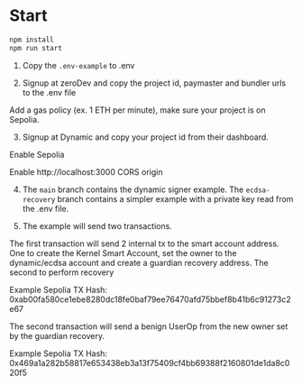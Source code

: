 # Start

```javascript
npm install
npm run start
```

1. Copy the `.env-example` to .env

2. Signup at zeroDev and copy the project id, paymaster and bundler urls to the .env file

Add a gas policy (ex. 1 ETH per minute), make sure your project is on Sepolia.

3. Signup at Dynamic and copy your project id from their dashboard.

Enable Sepolia

Enable http://localhost:3000 CORS origin

4. The `main` branch contains the dynamic signer example. The `ecdsa-recovery` branch contains a simpler example with a private key read from the .env file.

5. The example will send two transactions.

The first transaction will send 2 internal tx to the smart account address. One to create the Kernel Smart Account, set the owner to the dynamic/ecdsa account and create a guardian recovery address. The second to perform recovery

Example Sepolia TX Hash: 0xab00fa580ce1ebe8280dc18fe0baf79ee76470afd75bbef8b41b6c91273c2e67

The second transaction will send a benign UserOp from the new owner set by the guardian recovery.

Example Sepolia TX Hash: 0x469a1a282b58817e653438eb3a13f75409cf4bb69388f2160801de1da8c020f5

